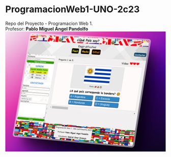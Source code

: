 # ProgramacionWeb1-UNO-2c23
Repo del Proyecto - Programacion Web 1.  
Profesor: **Pablo Miguel Angel Pandolfo**
![layout](./images/Layout.png)

